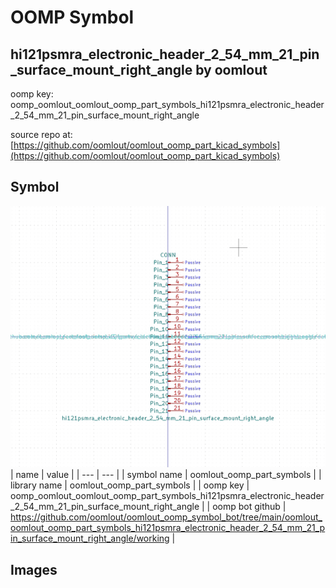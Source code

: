 # OOMP Symbol  
## hi121psmra_electronic_header_2_54_mm_21_pin_surface_mount_right_angle  by oomlout  
  
oomp key: oomp_oomlout_oomlout_oomp_part_symbols_hi121psmra_electronic_header_2_54_mm_21_pin_surface_mount_right_angle  
  
source repo at: [https://github.com/oomlout/oomlout_oomp_part_kicad_symbols](https://github.com/oomlout/oomlout_oomp_part_kicad_symbols)  
## Symbol  
  
[![working.png](working_600.png)](working.png)  
| name | value | 
| --- | --- | 
| symbol name | oomlout_oomp_part_symbols | 
| library name | oomlout_oomp_part_symbols | 
| oomp key | oomp_oomlout_oomlout_oomp_part_symbols_hi121psmra_electronic_header_2_54_mm_21_pin_surface_mount_right_angle | 
| oomp bot github | https://github.com/oomlout/oomlout_oomp_symbol_bot/tree/main/oomlout_oomlout_oomp_part_symbols_hi121psmra_electronic_header_2_54_mm_21_pin_surface_mount_right_angle/working | 
## Images  
